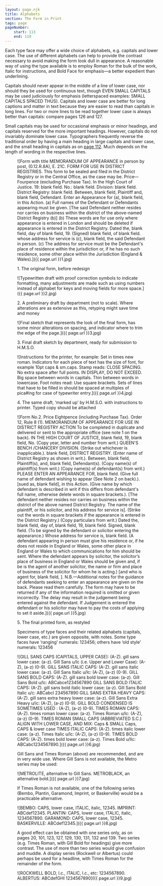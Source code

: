 ```yaml
---
layout: page.njk
title: Alphabets
section: The Form in Print
tags: page
pageNumber:
    start: 113
    end: 119
---
```


Each type face may offer a wide choice of alphabets, e.g. capitals and lower case. The use of different alphabets can help to provide the contrast necessary to avoid making the form look dull in appearance. A reasonable way of using the type available is to employ Roman for the bulk of the work, Italic for instructions, and Bold Face for emphasis—a better expedient than underlining.

Capitals should never appear in the middle of a line of lower case, nor should they be used for continuous text, though EVEN SMALL CAPITALS may be used judiciously for emphasis (letterspaced examples: SMALL CAPITALS SPACED THUS). Capitals and lower case are better for long captions and matter in text because they are easier to read than capitals in long lines. For two or more lines to be read together lower case is always better than capitals: compare pages 126 and 127.

Small capitals may be used for occasional emphasis or minor headings, and capitals reserved for the more important headings. However, capitals do not invariably dominate lower case. Typographers frequently reverse the traditional order by having a main heading in large capitals and lower case, and the small heading in capitals as on [page 112](/the-form-in-print/the-layout-of-the-printed-matter/). Much depends on the length of wording in the respective lines.

<figure>

![Form with title MEMORANDUM OF APPEARANCE in person by post, (0.12.R.8A), E. 21C.
FORM FOR USE IN DISTRICT REGISTRIES.
This form to be sealed and filed in the District Registry or in the Central Office, as the case may be.
Price—Fourpence (excluding Purchase Tax).
In the High Court of Justice.
19: blank field.
No.: blank field.
Division: blank field.
District Registry: blank field.
Between, blank field, Plaintiff and, blank field, Defendant.
Enter an Appearance for (a), blank field, in this Action.
(a) Full names of the Defendant or Defendants appearing must be given.
\[The said Defendant neither resides nor carries on business within the
district of the above-named District Registry (b)\]
(b) These words are for use only where appearance is entered in London and should be deleted if appearance is entered in the District Registry.
Dated the, blank field, day of blank field, 19.
(Signed) blank field, of blank field.
whose address for service is (c), blank field, the said Defendant in person.
(c) The address for service must be the Defendant's place of
residence within the jurisdiction or, if he has no such residence, some other place within the Jurisdiction (England & Wales).]({{ page.url }}1.jpg)

<figcaption>
1. The original form, before redesign
</figcaption>
</figure>

<figure>

![Typewritten draft with proof correction symbols to indicate formatting, many adjustments are made such as using numbers instead of alphabet for keys and moving fields for more space.]({{ page.url }}2.jpg)

<figcaption>
2. A preliminary draft by department (not to scale). Where alterations are as extensive as this, retyping might save time and money
</figcaption>
</figure>

<figure>

![Final sketch that represents the look of the final form, has some minor alterations on spacing, and indicator where to trim the edge of the page.]({{ page.url }}3.jpg)

<figcaption>
3. Final draft sketch by department, ready for submission to H.M.S.O.
</figcaption>
</figure>

<figure>

![Instructions for the printer, for example: Set in times new roman.
Indicators for each piece of text has the size of font, for example 10pt caps & sm.caps.
Stamp reads:
CLOSE SPACING.
No extra space after full points.
IN DISPLAY, DO NOT EXCEED.
Big space between words in capitals.
Thin between words in lowercase.
Foot notes read:
Use square brackets.
Sets of lines that have to be filled in should be spaced
at multiples of pica#ing for case of typewriter entry.]({{ page.url }}4.jpg)

<figcaption>
4. The same draft, ‘marked up’ by H.M.S.O. with instructions to printer. Typed copy should be attached
</figcaption>
</figure>

<figure>

![Form No.2.
Price Eightpence (including Purchase Tax).
Order 12, Rule 8 (1).
MEMORANDUM OF APPEARANCE
FOR USE IN DISTRICT REGISTRY ACTION
To be completed in duplicate and delivered or sent to the appropriate office (see note 1 on the back).
IN THE HIGH COURT OF JUSTICE, blank field, 19, blank field, No.
(Copy year, letter and number from writ.)
QUEEN'S BENCH /CHANCERY DIVISION.
(Strike out whichever is inapplicable.).
blank field, DISTRICT REGISTRY.
(Enter name of District Registry as shown in writ.).
Between, blank field, Plaintiff(s), and, blank field, Defendant(s).
(Copy name(s) of plaintiff(s) from writ.)
(Copy name(s) of defendant(s) from writ.)
PLEASE ENTER AN APPEARANCE FOR, blank field.
(Give full name of defendant wishing to appear (See Note 2 on back).).
[sued as, blank field], in this Action.
(Give name by which defendant is described in writ if this differs from defendant's full name, otherwise delete words in square brackets.).
[The defendant neither resides nor carries on business within the district of the above named District Registry. The name of the plaintiff, or his solicitor, and his address for service is].
(Strike out the words in square brackets if the appearance is entered in the District Registry.)
(Copy particulars from writ.)
Dated the, blank field, day of, blank field, 19, blank field.
Signed, blank field.
(To be signed by the defendant or solicitor entering the appearance.)
Whose address for service is, blank field.
(A defendant appearing in person must give his residence or, if he does not reside in England or Wales, some other place in England or Wales to which communications for
him should be sent.
Where the defendant appears by solicitor, the solicitor’s place of business in England or Wales should be given and, if be is the agent of another solicitor, the name or firm and place of business of the solicitor for whom he is acting.)
[and who is agent for, blank field, ].
N.B.—Additional notes for the guidance of defendants seeking to enter an appearance are given on
the back. Please read them carefully. The form may have to be returned if any of the information required is omitted or given incorrectly. The delay may result in the judgement being entered against the defendant.
If Judgement is entered the defendant or his solicitor may have to pay the costs of applying to set it aside.]({{ page.url }}5.jpg)

<figcaption>
5. The final printed form, as restyled
</figcaption>
</figure>

<figure>
<figcaption>
Specimens of type faces and their related alphabets (capitals, lower case, etc.) are given opposite, with notes. Some type faces have ‘ranging’ numerals: 123456; others have ‘old style’ numerals: 123456
</figcaption>


![GILL SANS CAPS (CAPITALS, UPPER CASE): (A-Z).
gill sans lower case: (a-z).
Gill Sans u/lc (i.e. Upper and Lower Case): (A-Z), (a-z) (0-9).
GILL SANS ITALIC CAPS: (A-Z).
gill sans italic lower case: (a-z).
Gill Sans Italic u/lc: (A-Z), (a-z) (0-9).
GILL SANS BOLD CAPS: (A-Z).
gill sans bold lower case: (a-z).
Gill Sans Bold u/lc: ABCabce1234567890
GILL SANS BOLD ITALIC CAPS: (A-Z).
gill sans bold italic lower case: (a-z).
Gill Sans Bold Italic u/c: ABCabcl 234567890
GILL SANS EXTRA HEAVY CAPS: (A-Z).
gill sans extra heavy lower case: (a-z).
Gill Sans Extra Heavy u/ic: (A-Z), (a-z) (0-9).
GILL BOLD CONDENSED IS SOMETIMES USED : (A-Z), (a-z) (0-9).
TIMES ROMAN CAPS: (A-Z).
times roman lower case: (a-z).
Times Roman u/lc: (A-Z), (a-z) (0-9).
TIMES ROMAN SMALL CAPS (ABBREVIATED S.C.) ALIGN WITH LOWER CASE, AND MIX:
Caps & SMALL Caps, CAPS & lower case
TIMES ITALIC CAPS: (A-Z).
times italic lower case: (a-z).
Times Italic u/lc: (A-Z), (a-z) (0-9).
TIMES BOLD CAPS: (A-Z).
times bold lower case: (a-z).
Times Bold u/Ilc: ABCabc1234567890.]({{ page.url }}6.jpg)

</figure>

<figure>
<figcaption>
Gill Sans and Times Roman (above) are recommended, and are in very wide use. Where Gill Sans is not available, the Metro series may be used:
</figcaption>

![METROLITE, alternative to Gill Sans. METROBLACK, an alternative bold.]({{ page.url }}7.jpg)

</figure>

<figure>
<figcaption>
If Times Roman is not available, one of the following series (Bembo, Plantin, Garamond, Imprint, or Baskerville) would be a practicable alternative.
</figcaption>

![BEMBO: CAPS, lower case, ITALIC, italic, 12345.
IMPRINT: ABCdef12345.
PLANTIN: CAPS, lower case, ITALIC, italic, 1234567890.
GARAMOND: CAPS, lower case, 12345.
BASKERVILLE: ABCdef12345.]({{ page.url }}8.jpg)

</figure>

<figure>
<figcaption>
A good effect can be obtained with one series only, as on pages 20, 101, 123, 127, 129, 130, 131, 132 and 139. Two series (e.g. Times Roman, with Gill Bold for headings) give more contrast. The use of more than two series would give confusion and muddle. A display series (Rockwell or Albertus) could perhaps be used for a headline, with Times Roman for the remainder of the form.
</figcaption>

![ROCKWELL BOLD, l.c., ITALIC, l.c., etc: 1234567890.
ALBERTUS: ABCdefGHI 1234567890]({{ page.url }}9.jpg)

</figure>
